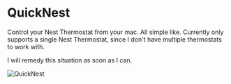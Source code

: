 QuickNest
=========

Control your Nest Thermostat from your mac. All simple like. Currently only supports a single Nest Thermostat, since I don't have multiple thermostats to work with.

I will remedy this situation as soon as I can.

![QuickNest](https://raw.github.com/chrisjdavis/imgs/master/quicknest.png)
